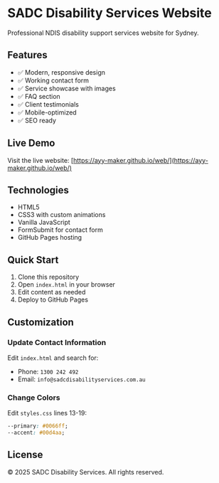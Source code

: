 # SADC Disability Services Website

Professional NDIS disability support services website for Sydney.

## Features

- ✅ Modern, responsive design
- ✅ Working contact form
- ✅ Service showcase with images
- ✅ FAQ section
- ✅ Client testimonials
- ✅ Mobile-optimized
- ✅ SEO ready

## Live Demo

Visit the live website: [https://ayy-maker.github.io/web/](https://ayy-maker.github.io/web/)

## Technologies

- HTML5
- CSS3 with custom animations
- Vanilla JavaScript
- FormSubmit for contact form
- GitHub Pages hosting

## Quick Start

1. Clone this repository
2. Open `index.html` in your browser
3. Edit content as needed
4. Deploy to GitHub Pages

## Customization

### Update Contact Information

Edit `index.html` and search for:
- Phone: `1300 242 492`
- Email: `info@sadcdisabilityservices.com.au`

### Change Colors

Edit `styles.css` lines 13-19:
```css
--primary: #0066ff;
--accent: #00d4aa;
```

## License

© 2025 SADC Disability Services. All rights reserved.
